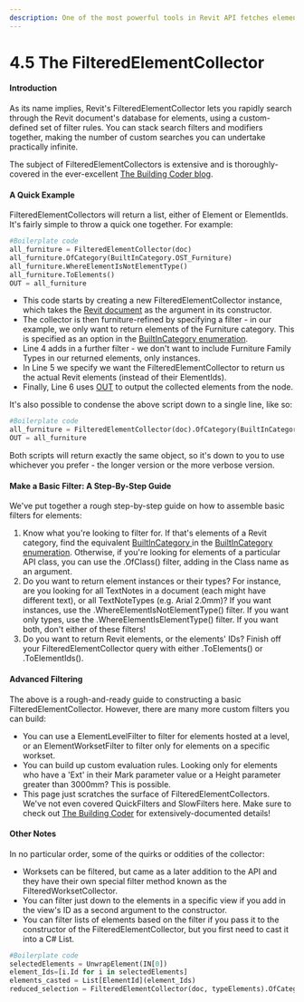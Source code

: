 ```yaml
---
description: One of the most powerful tools in Revit API fetches elements - fast!
---
```


# 4.5 The FilteredElementCollector

#### Introduction

As its name implies, Revit's FilteredElementCollector lets you rapidly search through the Revit document's database for elements, using a custom-defined set of filter rules. You can stack search filters and modifiers together, making the number of custom searches you can undertake practically infinite.

The subject of FilteredElementCollectors is extensive and is thoroughly-covered in the ever-excellent [The Building Coder blog](https://thebuildingcoder.typepad.com/blog/about-the-author.html#5.9). 

#### A Quick Example

FilteredElementCollectors will return a list, either of Element or ElementIds. It's fairly simple to throw a quick one together. For example:

```python
#Boilerplate code
all_furniture = FilteredElementCollector(doc)
all_furniture.OfCategory(BuiltInCategory.OST_Furniture)
all_furniture.WhereElementIsNotElementType()
all_furniture.ToElements()
OUT = all_furniture
```

* This code starts by creating a new FilteredElementCollector instance, which takes the [Revit document](doc-uidoc-app-uiapp.md) as the argument in its constructor.
* The collector is then furniture-refined by specifying a filter - in our example, we only want to return elements of the Furniture category. This is specified as an option in the [BuiltInCategory enumeration](built-in-categories.md).
* Line 4 adds in a further filter - we don't want to include Furniture Family Types in our returned elements, only instances.
* In Line 5 we specify we want the FilteredElementCollector to return us the actual Revit elements \(instead of their ElementIds\).
* Finally, Line 6 uses [OUT](../getting-started/basics-input-and-output.md) to output the collected elements from the node.

It's also possible to condense the above script down to a single line, like so:

```python
#Boilerplate code
all_furniture = FilteredElementCollector(doc).OfCategory(BuiltInCategory.OST_Furniture).WhereElementIsNotElementType().ToElements()
OUT = all_furniture
```

Both scripts will return exactly the same object, so it's down to you to use whichever you prefer - the longer version or the more verbose version.

#### Make a Basic Filter: A Step-By-Step Guide

We've put together a rough step-by-step guide on how to assemble basic filters for elements:

1. Know what you're looking to filter for. If that's elements of a Revit category, find the equivalent [BuiltInCategory ](built-in-categories.md)in the [BuiltInCategory enumeration](https://apidocs.co/apps/revit/2019/ba1c5b30-242f-5fdc-8ea9-ec3b61e6e722.htm). Otherwise, if you're looking for elements of a particular API class, you can use the .OfClass\(\) filter, adding in the Class name as an argument.
2. Do you want to return element instances or their types? For instance, are you looking for all TextNotes in a document \(each might have different text\), or all TextNoteTypes \(e.g. Arial 2.0mm\)? If you want instances, use the .WhereElementIsNotElementType\(\) filter. If you want only types, use the .WhereElementIsElementType\(\) filter. If you want both, don't either of these filters!
3. Do you want to return Revit elements, or the elements' IDs? Finish off your FilteredElementCollector query with either .ToElements\(\) or .ToElementIds\(\).

#### Advanced Filtering

The above is a rough-and-ready guide to constructing a basic FilteredElementCollector. However, there are many more custom filters you can build:

* You can use a ElementLevelFilter to filter for elements hosted at a level, or an ElementWorksetFilter to filter only for elements on a specific workset.
* You can build up custom evaluation rules. Looking only for elements who have a 'Ext' in their Mark parameter value or a Height parameter greater than 3000mm? This is possible.
* This page just scratches the surface of FilteredElementCollectors. We've not even covered QuickFilters and SlowFilters here. Make sure to check out [The Building Coder](https://thebuildingcoder.typepad.com/blog/about-the-author.html#5.9) for extensively-documented details! 

#### Other Notes

In no particular order, some of the quirks or oddities of the collector:

* Worksets can be filtered, but came as a later addition to the API and they have their own special filter method known as the FilteredWorksetCollector.
* You can filter just down to the elements in a specific view if you add in the view's ID as a second argument to the constructor.
* You can filter lists of elements based on the filter if you pass it to the constructor of the FilteredElementCollector, but you first need to cast it into a C# List.

```python
#Boilerplate code
selectedElements = UnwrapElement(IN[0])
element_Ids=[i.Id for i in selectedElements]
elements_casted = List[ElementId](element_Ids)
reduced_selection = FilteredElementCollector(doc, typeElements).OfCategory(BuiltInCategory.OST_DuctCurves).ToElements()
```
